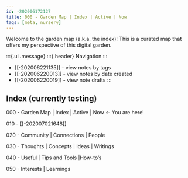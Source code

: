 ```yaml
---
id: -202006172127
title: 000 - Garden Map | Index | Active | Now
tags: [meta, nursery]
---
```


Welcome to the garden map (a.k.a. the index)! This is a curated map that offers my perspective of this digital garden.

:::{.ui .message}
:::{.header}
Navigation
:::
- [[-202006221135]] - view notes by tags 
- [[-202006220013]] - view notes by date created 
- [[-202006220019]] - view note drafts
::: 

## Index (currently testing)

000 - Garden Map | Index | Active | Now  ←  You are here!

010 - [[-202007021648]] <!-- Collections -->

020 - Community | Connections | People

030 - Thoughts | Concepts | Ideas | Writings

040 - Useful | Tips and Tools |How-to’s

050 - Interests | Learnings



